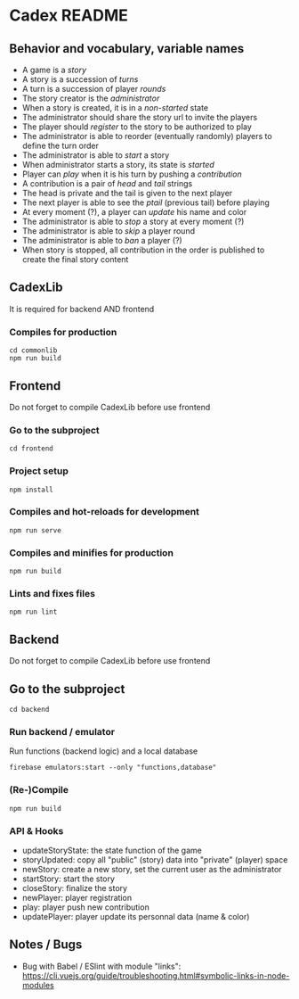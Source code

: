 # Cadex README

## Behavior and vocabulary, variable names

* A game is a *story*
* A story is a succession of *turns*
* A turn is a succession of player *rounds*
* The story creator is the *administrator*
* When a story is created, it is in a *non-started* state
* The administrator should share the story url to invite the players
* The player should *register* to the story to be authorized to play
* The administrator is able to reorder (eventually randomly)
  players to define the turn order
* The administrator is able to *start* a story
* When administrator starts a story, its state is *started*
* Player can *play* when it is his turn by pushing a *contribution*
* A contribution is a pair of *head* and *tail* strings
* The head is private and the tail is given to the next player
* The next player is able to see the *ptail* (previous tail)
  before playing
* At every moment (?), a player can *update* his name and color
* The administrator is able to *stop* a story at every moment (?)
* The administrator is able to *skip* a player round
* The administrator is able to *ban* a player (?)
* When story is stopped, all contribution in the order is
  published to create the final story content


## CadexLib
It is required for backend AND frontend

### Compiles for production
```
cd commonlib
npm run build
```


## Frontend
Do not forget to compile CadexLib before use frontend

### Go to the subproject
```
cd frontend
```

### Project setup
```
npm install
```

### Compiles and hot-reloads for development
```
npm run serve
```

### Compiles and minifies for production
```
npm run build
```

### Lints and fixes files
```
npm run lint
```


## Backend
Do not forget to compile CadexLib before use frontend

## Go to the subproject
```
cd backend
```

### Run backend / emulator
Run functions (backend logic) and a local database
```
firebase emulators:start --only "functions,database"
```

### (Re-)Compile
```
npm run build
```

### API & Hooks

* updateStoryState: the state function of the game
* storyUpdated: copy all "public" (story) data into "private" (player) space
* newStory: create a new story, set the current user as the administrator
* startStory: start the story
* closeStory: finalize the story
* newPlayer: player registration
* play: player push new contribution
* updatePlayer: player update its personnal data (name & color)


## Notes / Bugs

* Bug with Babel / ESlint with module "links": https://cli.vuejs.org/guide/troubleshooting.html#symbolic-links-in-node-modules
